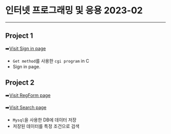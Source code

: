 # 인터넷 프로그래밍 및 응용 2023-02

<HR>

## Project 1

➡️[Visit Sign in page](http://cspro.sogang.ac.kr/~cse20181632/signup.html)

- `Get method`를 사용한 `cgi program` in C
- Sign in page.

## Project 2

➡️[Visit RegForm page](http://cspro.sogang.ac.kr/~cse20181632/RegForm.html)

➡️[Visit Search page](http://cspro.sogang.ac.kr/~cse20181632/search.html)

- `Mysql`을 사용한 DB에 데이터 저장
- 저장된 데이터를 특정 조건으로 검색
